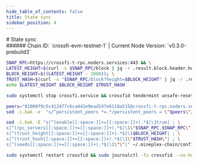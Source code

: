 ```yaml
---
hide_table_of_contents: false
title: State sync
sidebar_position: 4
---
```


<div class="h1-with-icon icon-crossfi">
# State sync
</div>
###### Chain ID: `crossfi-evm-testnet-1` | Current Node Version: `v0.3.0-prebuild3`

```bash
SNAP_RPC=https://crossfi-t-rpc.noders.services:443 && \
LATEST_HEIGHT=$(curl -s $SNAP_RPC/block | jq -r .result.block.header.height); \
BLOCK_HEIGHT=$((LATEST_HEIGHT - 2000)); \
TRUST_HASH=$(curl -s "$SNAP_RPC/block?height=$BLOCK_HEIGHT" | jq -r .result.block_id.hash) && \
echo $LATEST_HEIGHT $BLOCK_HEIGHT $TRUST_HASH
```
```bash
sudo systemctl stop crossfi.service && crossfid tendermint unsafe-reset-all --home ~/.mineplex-chain --keep-addr-book
```
```bash
peers="81000f9c5c412477c6ca442e9ead247e6118a515@crossfi-t-rpc.noders.services:12656"
sed -i.bak -e  "s/^persistent_peers *=.*/persistent_peers = \"$peers\"/" ~/.mineplex-chain/config/config.toml
```
```bash
sed -i.bak -E "s|^(enable[[:space:]]+=[[:space:]]+).*$|\1true| ; \
s|^(rpc_servers[[:space:]]+=[[:space:]]+).*$|\1\"$SNAP_RPC,$SNAP_RPC\"| ; \
s|^(trust_height[[:space:]]+=[[:space:]]+).*$|\1$BLOCK_HEIGHT| ; \
s|^(trust_hash[[:space:]]+=[[:space:]]+).*$|\1\"$TRUST_HASH\"| ; \
s|^(seeds[[:space:]]+=[[:space:]]+).*$|\1\"\"|" ~/.mineplex-chain/config/config.toml
```
```bash
sudo systemctl restart crossfid && sudo journalctl -fu crossfid --no-hostname -o cat
```
